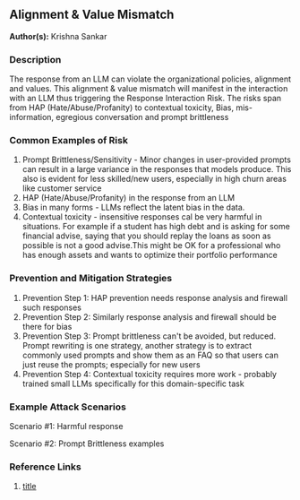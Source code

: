 

## Alignment & Value Mismatch

**Author(s):** Krishna Sankar

### Description

The response from an LLM can violate the organizational policies, alignment and values. This alignment & value mismatch will manifest in the interaction with an LLM thus triggering the Response Interaction Risk. The risks span from HAP (Hate/Abuse/Profanity) to contextual toxicity, Bias, mis-information, egregious conversation and prompt brittleness 

### Common Examples of Risk

1. Prompt Brittleness/Sensitivity - Minor changes in user-provided prompts can result in a large variance in the responses that models produce. This also is evident for less skilled/new users, especially in high churn areas like customer service 
2. HAP (Hate/Abuse/Profanity) in the response from an LLM
3. Bias in many forms - LLMs reflect the latent bias in the data. 
4. Contextual toxicity - insensitive responses cal be very harmful in situations. For example if a student has high debt and is asking for some financial advise, saying that you should replay the loans as soon as possible is not a good advise.This might be OK for a professional who has enough assets and wants to optimize their portfolio performance

### Prevention and Mitigation Strategies

1. Prevention Step 1: HAP prevention needs response analysis and firewall such responses
2. Prevention Step 2: Similarly response analysis and firewall should be there for bias
3. Prevention Step 3: Prompt brittleness can't be avoided, but reduced. Prompt rewriting is one strategy, another strategy is to extract commonly used prompts and show them as an FAQ so that users can just reuse the prompts; especially for new users
4. Prevention Step 4: Contextual toxicity requires more work - probably trained small LLMs specifically for this domain-specific task 

### Example Attack Scenarios

Scenario #1: Harmful response

Scenario #2: Prompt Brittleness examples

### Reference Links

1. [title](Link)
